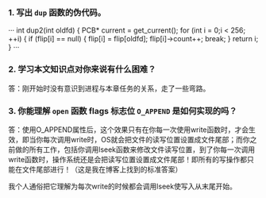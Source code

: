 ### 1. 写出 `dup` 函数的伪代码。
···
int dup2(int oldfd) {
    PCB* current = get_current();
    for (int i = 0;i < 256; ++i) {
    if (flip[i] == null) {
    flip[i] = flip[oldfd];
    flip[i]->count++;
    break;
    }
    return i;
}
···
### 2. 学习本文知识点对你来说有什么困难？

答：刚开始时没有意识到进程与本章任务的关系，走了一些弯路。

### 3. 你能理解 `open` 函数 flags 标志位 `O_APPEND` 是如何实现的吗？

答：使用O_APPEND属性后，这个效果只有在你每一次使用write函数时，才会生效，即当你每次调用write时，OS就会把文件的读写位置设置成文件尾部；而你之前做的所有工作，包括你调用lseek函数来修改文件读写位置，到了你每一次调用write函数时，操作系统还是会把读写位置设置成文件尾部！即所有的写操作都只能在文件尾部进行！（这是我在博客上找到的标准答案）


我个人通俗把它理解为每次write的时候都会调用lseek使写入从末尾开始。
